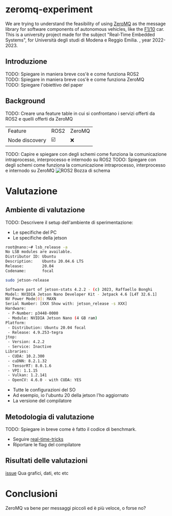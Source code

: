 # zeromq-experiment
We are trying to understand the feasibility of using 
[ZeroMQ](https://zeromq.org/) 
as the message library for software components of autonomous vehicles, like the
[F1/10](https://f1tenth.org/) car.  
This is a university project made for the subject "Real-Time Embedded Systems", for Università degli studi di Modena e Reggio Emilia. , year 2022-2023.

## Introduzione
TODO: Spiegare in maniera breve cos'è e come funziona ROS2  
TODO: Spiegare in maniera breve cos'è e come funziona ZeroMQ  
TODO: Spiegare l'obiettivo del paper

## Background
TODO: Creare una feature table in cui si confrontano i servizi offerti da ROS2 e quelli offerti da ZeroMQ  

||||
|---|---|---|
|Feature|ROS2|ZeroMQ|
|Node discovery|☑️|❌|

TODO: Capire e spiegare con degli schemi come funziona la comunicazione intraprocesso, interprocesso e internodo su ROS2
TODO: Spiegare con degli schemi come funziona la comunicazione intraprocesso, interprocesso e internodo su ZeroMQ
![ROS2 Bozza di schema](https://github.com/ElDavoo/zeromq-experiment/assets/4050967/5eca201f-98d8-4ffa-913b-0ac451c3761a)
# Valutazione
## Ambiente di valutazione
TODO: Descrivere il setup dell'ambiente di sperimentazione:
- Le specifiche del PC
- Le specifiche della jetson
```sh
root@nano:~# lsb_release -a
No LSB modules are available.
Distributor ID: Ubuntu
Description:    Ubuntu 20.04.6 LTS
Release:        20.04
Codename:       focal

sudo jetson-release

Software part of jetson-stats 4.2.2 - (c) 2023, Raffaello Bonghi
Model: NVIDIA Jetson Nano Developer Kit - Jetpack 4.6 [L4T 32.6.1]
NV Power Mode[0]: MAXN
Serial Number: [XXX Show with: jetson_release -s XXX]
Hardware:
 - P-Number: p3448-0000
 - Module: NVIDIA Jetson Nano (4 GB ram)
Platform:
 - Distribution: Ubuntu 20.04 focal
 - Release: 4.9.253-tegra
jtop:
 - Version: 4.2.2
 - Service: Inactive
Libraries:
 - CUDA: 10.2.300
 - cuDNN: 8.2.1.32
 - TensorRT: 8.0.1.6
 - VPI: 1.1.15
 - Vulkan: 1.2.141
 - OpenCV: 4.6.0 - with CUDA: YES
```
- Tutte le configurazioni del SO
- Ad esempio, io l'ubuntu 20 della jetson l'ho aggiornato
- La versione del compilatore
## Metodologia di valutazione
TODO: Spiegare in breve come è fatto il codice di benchmark.
- Seguire [real-time-tricks](docs/real-time-tricks.md)
- Riportare le flag del compilatore
## Risultati delle valutazioni
[issue](https://github.com/ElDavoo/zeromq-experiment/issues/1)
Qua grafici, dati, etc etc

# Conclusioni
ZeroMQ va bene per messaggi piccoli ed è più veloce, o forse no? 
